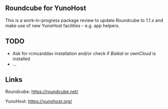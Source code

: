 Roundcube for YunoHost
----------------------

This is a work-in-progress package review to update Roundcube to 1.1.x
and make use of new YunoHost facilities - e.g. app helpers.

## TODO

 * Ask for rcmcarddav installation and/or check if *Baikal* or *ownCloud*
   is installed
 * ...

## Links ##

Roundcube: https://roundcube.net/

YunoHost: https://yunohost.org/
